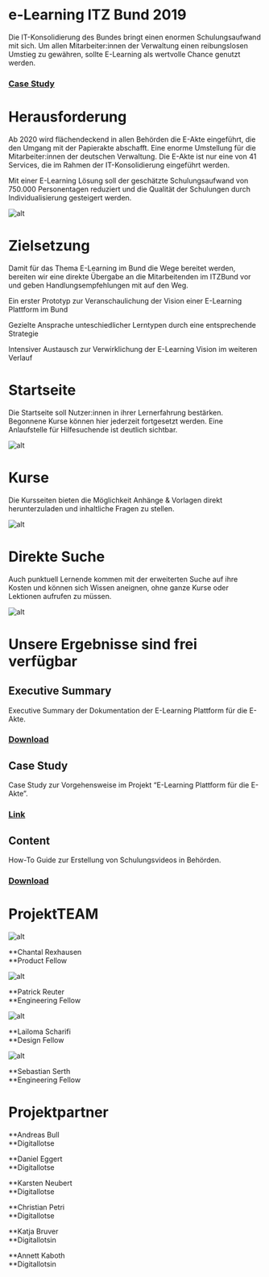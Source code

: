 # **e-Learning ITZ Bund 2019**


Die IT-Konsolidierung des Bundes bringt einen enormen Schulungsaufwand mit sich. Um allen Mitarbeiter:innen der Verwaltung einen reibungslosen Umstieg zu gewähren, sollte E-Learning als wertvolle Chance genutzt werden.


### [Case Study](https://medium.com/tech4germany/fallstudie-e-learning-e-learning-zur-e-akte-bund-dad91e49d1dc)


# Herausforderung

Ab 2020 wird flächendeckend in allen Behörden die E-Akte eingeführt, die den Umgang mit der Papierakte abschafft. Eine enorme Umstellung für die Mitarbeiter:innen der deutschen Verwaltung. Die E-Akte ist nur eine von 41 Services, die im Rahmen der IT-Konsolidierung eingeführt werden.

Mit einer E-Learning Lösung soll der geschätzte Schulungsaufwand von 750.000 Personentagen reduziert und die Qualität der Schulungen durch Individualisierung gesteigert werden.

![alt](01_750k.png)

# Zielsetzung

Damit für das Thema E-Learning im Bund die Wege bereitet werden, bereiten wir eine direkte Übergabe an die Mitarbeitenden im ITZBund vor und geben Handlungsempfehlungen mit auf den Weg.

Ein erster Prototyp zur Veranschaulichung der Vision einer E-Learning Plattform im Bund

Gezielte Ansprache unteschiedlicher Lerntypen durch eine entsprechende Strategie

Intensiver Austausch zur Verwirklichung der E-Learning Vision im weiteren Verlauf


# Startseite

Die Startseite soll Nutzer:innen in ihrer Lernerfahrung bestärken. Begonnene Kurse können hier jederzeit fortgesetzt werden. Eine Anlaufstelle für Hilfesuchende ist deutlich sichtbar.

![alt](02_0.png)

# Kurse

Die Kursseiten bieten die Möglichkeit Anhänge & Vorlagen direkt herunterzuladen und inhaltliche Fragen zu stellen.

![alt](03_1.png)

# Direkte Suche

Auch punktuell Lernende kommen mit der erweiterten Suche auf ihre Kosten und können sich Wissen aneignen, ohne ganze Kurse oder Lektionen aufrufen zu müssen.

![alt](04_2.png)

# Unsere Ergebnisse sind frei verfügbar


## Executive Summary

Executive Summary der Dokumentation der E-Learning Plattform für die E-Akte.


### [Download](f1_T4G_Executive-Summary-E-Akte_2019.pdf)


## Case Study

Case Study zur Vorgehensweise im Projekt “E-Learning Plattform für die E-Akte”.


### [Link](https://medium.com/tech4germany/fallstudie-e-learning-e-learning-zur-e-akte-bund-dad91e49d1dc) 


## Content

How-To Guide zur Erstellung von Schulungsvideos in Behörden.


### [Download](f2_T4G_Schritt-für-Schritt-Anleitung_Video.pdf) 


# ProjektTEAM

![alt](05_Chantal_Rexhausen.png)

**Chantal Rexhausen \
**Product Fellow

![alt](06_patrick_reuter.png)

**Patrick Reuter \
**Engineering Fellow

![alt](07_lailoma_scharifi.png)

**Lailoma Scharifi \
**Design Fellow

![alt](08_sebastian_serth.png)

**Sebastian Serth \
**Engineering Fellow


# Projektpartner

**Andreas Bull \
**Digitallotse

**Daniel Eggert \
**Digitallotse 

**Karsten Neubert \
**Digitallotse 

**Christian Petri \
**Digitallotse 

**Katja Bruver \
**Digitallotsin 

**Annett Kaboth \
**Digitallotsin
